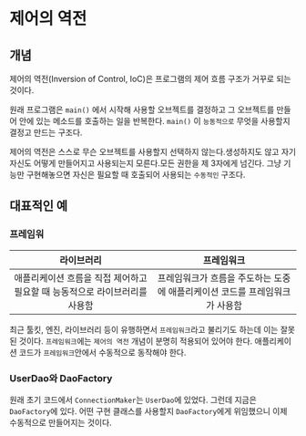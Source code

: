 # 제어의 역전

## 개념

제어의 역전\(Inversion of Control, IoC\)은 프로그램의 제어 흐름 구조가 거꾸로 되는 것이다.

원래 프로그램은 `main()` 에서 시작해 사용할 오브젝트를 결정하고 그 오브젝트를 만들어 안에 있는 메소드를 호출하는 일을 반복한다. `main()` 이 `능동적으로` 무엇을 사용할지 결정고 만드는 구조다.

제어의 역전은 스스로 무슨 오브젝트를 사용할지 선택하지 않는다.생성하지도 않고 자기 자신도 어떻게 만들어지고 사용되는지 모른다.모든 권한을 제 3자에게 넘긴다. 그냥 기능만 구현해놓으면 자신은 필요할 때 호출되어 사용되는 `수동적인` 구조다.

## 대표적인 예

### 프레임워

| 라이브러리 | 프레임워크 |
| :---: | :---: |
| 애플리케이션 흐름을 직접 제어하고 필요할 때 능동적으로 라이브러리를 사용함 | 프레임워크가 흐름을 주도하는 도중에 애플리케이션 코드를 프레임워크가 사용함 |

최근 툴킷, 엔진, 라이브러리 등이 유행하면서 `프레임워크`라고 불리기도 하는데 이는 잘못된 것이다. `프레임워크`에는 `제어의 역전` 개념이 분명히 적용되어 있어야 한다. 애플리케이션 코드가 `프레임워크`안에서 수동적으로 동작해야 한다.

### UserDao와 DaoFactory

원래 초기 코드에서 `ConnectionMaker`는 `UserDao`에 있었다. 그런데 지금은 `DaoFactory`에 있다. 어떤 구현 클래스를 사용할지 `DaoFactory`에게 위임했으니 이제 수동적으로 만들어지는 것이다.
